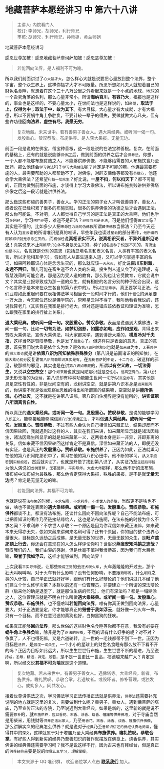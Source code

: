 # 地藏菩萨本愿经讲习 中 第六十八讲

> 主讲人: 内院看门人 <br />
> 校订: 李师兄，胡师兄，利行师兄 <br />
> 审核: 胡师兄，利行师兄，孙师姐，黄兰师姐 <br />

地藏菩萨本愿经讲习

感恩世尊加被！感恩地藏菩萨摩诃萨加被！感恩慈尊加被！

> 若能回向法界。是人福利不可为喻。

所以我们前面讲过了`心大福才大`，怎么样心大就是说要把心量放到整个法界，整个宇宙，整个众生界上，这样你福才大才不可限量。所思所想如凡夫人就想着自己的财色名食睡，就想着在这个三十八万公里之外看起来就是一个小点的地球，地球的一个旮旯角落的名利，那么心量非常小，所谓**海纳百川，有容乃大**，福报也是这样的，事业也是这样的，不要心量太小，在世间法也是这样说的，如`帝范`，**取法于上，仅得为中；取法于中，故为其下**。有大目标，大心量才有大成就，才有大福德，所以不要蜗牛角上争胜负，不要计较一辈子的得失，要做就做大心凡夫，但有些许功德**回向法界**，**虚空有尽，我愿无穷**。

> 复次地藏。未来世中。若有善男子善女人。遇大乘经典。或听闻一偈一句。发殷重心。赞叹恭敬。布施供养。是人获大果报。无量无边。

前面一段是说的在佛宝，僧宝种善根，这一段是说的在法宝种善根。复次，在前面的基础上，还有的就是说能够`供佛`之后，做到前面的供养之后才会`供养法`。你想，一个人都不能够布施贫贱之人，不能够供养佛像，不能够给需要的人布施饮食乃至医药，那么他还会`学习佛法`吗？`学习大乘佛法`呢？肯定是不可能的嘛，他连最需要布施的人，最需要帮助的人都帮助不了，对佛像，对辟支佛像等都没有`恭敬心`，他还会学大乘佛法？还希望`利益一切众生`？好比说，**一屋不扫，何以扫天下**？都不可能的，正因为做到前面的布施，才谈得上学习大乘佛法，所以讲布施贫贱讲供养佛塔佛像之后这一段话就是讲供养法。

那么做这些布施的善男子，善女人。学习正法的男子女人才叫做善男子，善女人，或者说在已经积累了很多的布施贫贱，很多的供养佛像的功德之后才会遇到正法，那么你可能说，不对吧，人人都觉得自己学习的是正法是真正的大乘啊，他们也学习`金刚经`，学习`楞严经`等，难道不是正法？`经典当然是正法`，可是他们懂得`真实义`吗？其实是不懂的，比如多少人把`来源性力派的伪佛教`所谓`藏传佛教`当佛法？乃至今天还有人认为`星云`讲的所谓唯识是真的唯识，早些年我也读过`星云`的部分著作，`他所谓的阿赖耶识就是念念生灭的`，而`楞伽经`说**真相识实不灭，说真相识灭者，不异外道断见论议**！真实说来不止`阿赖耶识心体`本身是`无生灭`的，种子如`名言种子`也是`不灭`的，`有流注但是不灭`，名言就是分别的意思（包括显境名言和表义名言，人类有丰富的表义名言，所以才能相互学习），假如有人从畜生道来人道，又可以学习掌握丰富的名词，如果阿赖耶识心体是念念生灭的，那么就应该`一灭永灭`，好比说**百川东到海，永远不西归**，哪儿可能在畜生道不会人类的名词，投生到人道又会了的道理呢，有智慧浅薄的可能会说，那是因为受人道的教育，那么狗也让它受教育，它就会说中文？其实是业报导致成为那一道的众生，就有相应的名言分别的种子配合出现，这个名言种子是本来在众生各自的第八识中的）。所以`正法难学`，真正要学习正法，他们业障如此重起码要在表相佛法学习相当长一段时间才行的，他们`十信位`的满足要一万大劫，今天那位还说是佛学院的，崇拜星云得不得了，我叫他看看我说的，还说我算老几（其实我在我家是排行老大，但对还是错应该依教证和理证为准嘛，怎么跟我在家里的排行扯上关系）。

**遇大乘经典。或听闻一偈一句。发殷重心。赞叹恭敬**。表面是说遇到大乘佛法，听闻一偈一句，比如**一切有为法，如梦幻泡影，如露亦如电，应作如是观**，背得出来赞叹大乘佛法，宣传大乘佛法，叫大家都来学。遇到诽谤大乘的，**横眉冷对千夫指**，这样当然是赞叹恭敬，也是发了`殷重心`了。但这样只是表面的意思，真正的意思，首先我们说大乘是依什么为`本`？是依`第八识阿陀那识`也就是`如来藏`为`本`，`无著菩萨`的`摄大乘论`就是讲**依第八识为所知依殊胜殊胜分**（第八识是前面诸识的所知依），在`摄大乘论初分`反复讲`第八识阿赖耶识真实是有`。在`龙树菩萨`的`中论`，`十二门论`，破这样的邪见，破那样的邪见，其实也是在讲`第八识如来藏`的，所谓**以有空义故，一切法得生**，又说**以空空故空**！那个`如来藏`也就是阿陀那识就是`空性心`，`远离空有的`，第八识是无形无相的为`空相`，第八识却有种种功能能生世间一切所以`真空妙有`，其实他是具足空性有性的，非是世间空有的，龙树讲空空，就是讲第八识本身是`远离能所`的，你讲空不就是依`能`观察`能`思维的得出`所`所谓空的结果嘛，空空就是讲**能所俱泯，心行处灭**，这不就是在讲第八识嘛，第八识自住境界是没有能所的，**讲实证第八所谓离言自性**。

所以真正的**遇大乘经典。或听闻一偈一句。发殷重心。赞叹恭敬**。是说的能够学习`八识正义`，能够接触能够深信`第八识如来藏正法`，才叫做**遇大乘经典。或听闻一偈一句。发殷重心。赞叹恭敬**，不过有些人会认为自己相信如来藏正法，结果却反而不信因果轮回，我就遇到过这样的人，其实在我们来讲，如来藏所显示就是诸法因缘生，诸法因缘生所显示的就是如来藏第一义，这两者本身是非一非异，非即非离的关系。信如来藏不信因果轮回这样肯定不是真信。深信如来藏正法的人，即便还没有实证，也是真正的**发殷重心。赞叹恭敬。布施供养**了，正因为如此，正法就熏习在他的第八识阿陀那识中了，熏习在他的第八识心田中，他不断的学习，从`文字般若`到`实相般若`，然后就`实证`了，也就是开悟了找到第八识了，从实证乃至`生起后得智`为他人演说如`龙树菩萨`，`无著菩萨`，`平实导师`，`太虚大师`那样，那么他不断的法布施，诸布施中法布施为最殊胜，那么他肯定获得大果报，殊胜的果报，是不是就**无量无边**呢？肯定是无量无边的嘛。

> 若能回向法界。其福不可为喻。

也就是说在`法布施`的时候，`不求名闻`，`不求利养`，`不求世人的恭敬`，当然更不是啥也不做，啥也不做连表面的**遇大乘经典。或听闻一偈一句。发殷重心。赞叹恭敬。布施供养**都谈不上，都没有法布施，还谈什么回向不回向法界呢？自己不能法布施，可以把善知识的著作乃至链接结缘给人，这也是法布施啊，在法布施的时候为什么不求名闻？不求利养？不求世人恭敬？一个原因是因为你深信如来藏正法嘛，如来藏本来无得亦无失，依如来藏来讲何来名利可得？还有个原因，你的目的整个法界心量很大，目标是久远劫之后成佛，是无量无数的世界，无量无数的众生，是**毗卢遮那顶上行去**，你还会在意现在的人怎么样评论你吗？世俗说**燕雀安知鸿鹄之志哉**？赞叹我们的人，我们由衷的感谢，但是丝毫不值得我慢恭高，因为我们有大目标嘛，**毁誉于我如浮云**，这样才能够做到，回向法界！

上次我看`平实导师`说，让那些`毁谤正觉`的去`狂犬吠火车`，火车轰隆隆的开过去，那个狂犬叫啊叫啊，对于火车有什么影响？没有任何影响，不要跟`琅琊阁`，什么`明月`之类的人计较，自己学正法就好好学，跟他们有什么好辩论的？他们讲过几本经？他们建立个什么修学次第？本群以前还有一位管理员，非要建立一个所谓的深法辩论群（后来他的确是退堕了，就是那位生病的师兄），他们有深法吗？都是一塌糊涂之人，这位管理员就是不明白什么叫做**遇大乘经典。或听闻一偈一句。发殷重心。赞叹恭敬。布施供养**。也不懂啥叫**若能回向法界**，唯有你真正做到回向法界，心量要大，对于正法要坚定，你才能够真正的**毁誉于我如浮云**，就好像一列火车一样，只有一个目标，而不在意沿途的黄狗也好，白狗黑狗的狂吠。

如果真正能够**回向法界**，那么世俗的这些财色名食睡等你都不在意，我没有必要在**蜗牛角上争胜负**嘛，除非是为了`正法的传播`，不然的话有什么好争的呢？对不对？争赢了，人不也得死嘛，又是六道轮转，上一世的一毛钱都带不到下一世。正因为目标是`法界`，是`普度一切众生`，一个小小的星球上的财色名食睡有那么放不下看不开的吗？正因为目标如此远大，所以生生世世行布施，生生世世不断的精进，乃至说`持戒，忍辱，精进，禅定，般若`，是不是一世更比一世高，福德越来越广大？肯定是啊，所以经文说**其福不可为喻**就是这个道理。

> 复次地藏。若未来世中。有善男子善女人。遇佛塔寺。大乘经典。新者。布施供养。瞻礼赞叹。恭敬合掌。若遇故者。或毁坏者。修补营理。或独发心。或劝多人。同共发心。

接着世尊讲供法之次，学习佛法学习正法传播正法就是供养法，`供养法`还需要补充说明的地方就是这里的复次，需要做到什么呢？善男子，善女人，遇到佛菩萨的塔庙，乃至宣传正法的寺院，乃至说遇到大乘经典，如果是新的，这里新的就是说不需要`修补`的，就`布施供养，应以香花、末香、涂香、烧香、幢旛等供养佛塔`，对于寺庙当然是用柴米，用钱财等`供养正法出家人`，乃至`用香花、末香、涂香、烧香、幢旛供养佛像`，那么讲解实义的经典怎么供养？就是说对于`经典`乃至`善知识讲述的佛经认真地阅读`，懂得其中的`深义`，这样就属于对于塔庙乃至大乘经典**布施供养。瞻礼赞叹。恭敬合掌**。有好些人得到新买的经典乃至善知识的著作就摆放在佛龛上，烧香供养，其实佛讲的经典佛还需要学习吗？我不是说这样不行，因为古来也有拜经台，但是真正的`供养经典`主要是说的`你我认真学习`，`理解掌握`。

> 本文来源于 QQ 唯识群， 欢迎诸位学人点击 **[联系我们](https://mp.weixin.qq.com/s/lZCfWjmLjgNR165Tx4_bCQ)** 加入。
